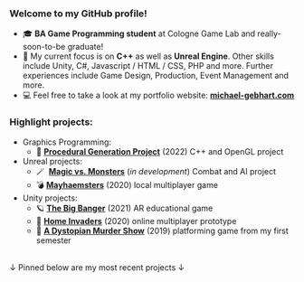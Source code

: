 ### Welcome to my GitHub profile! 


<ul>
  <li> 🎓 <b>BA Game Programming student</b> at Cologne Game Lab and really-soon-to-be graduate! </li>
  <li> 💭 My current focus is on <b>C++</b> as well as <b>Unreal Engine</b>. Other skills include Unity, C#, Javascript / HTML / CSS, PHP and more. Further experiences include Game Design, Production, Event Management and more. </li>
  <li> 💻 Feel free to take a look at my portfolio website: <b><a href="https://michael-gebhart.com" target="_blank">michael-gebhart.com</a></b></li>
</ul>

### Highlight projects:

<ul>
  <li>Graphics Programming:<ul><li> 🌄 <a href="https://github.com/m-gebhart/PGP_OpenGL" target="_blank"><b>Procedural Generation Project</b></a> (2022) C++ and OpenGL project </li></ul></li>
  <li>Unreal projects:<ul><li> 🪄&nbsp <a href="https://github.com/m-gebhart/Magic-Vs.-Monsters"><b>Magic vs. Monsters</b></a> (<i>in development</i>) Combat and AI project</li><li> 💣 <a href="https://github.com/m-gebhart/Mayhaemsters" target="_blank"><b>Mayhaemsters</b></a> (2020) local multiplayer game</li></ul></li>
  <li>Unity projects:<ul><li> 🪐 <a href="https://github.com/Bagira20/BigBanger" target="_blank"><b>The Big Banger</b></a> (2021) AR educational game</li>
    <li> 👾 <a href="https://github.com/m-gebhart/Home_Invaders" target="_blank"><b>Home Invaders</b></a> (2020) online multiplayer prototype</li>
    <li> 🎩 <a href="https://github.com/m-gebhart/A-Dystopian-Murder-Show" target="_blank"><b>A Dystopian Murder Show</b></a> (2019) platforming game from my first semester </li>
    </ul></li>
</ul>

<br>
&#x2193; Pinned below are my most recent projects &#x2193; 

<!--

<!--
**m-gebhart/m-gebhart** is a ✨ _special_ ✨ repository because its `README.md` (this file) appears on your GitHub profile.

Here are some ideas to get you started:

- 🔭 I’m currently working on ...
- 🌱 I’m currently learning ...
- 👯 I’m looking to collaborate on ...
- 🤔 I’m looking for help with ...
- 💬 Ask me about ...
- 📫 How to reach me: ...
- 😄 Pronouns: ...
- ⚡ Fun fact: ...
-->
